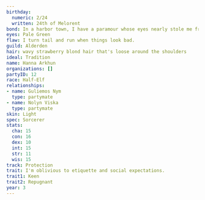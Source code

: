 ```yaml
---
birthday:
  numeric: 2/24
  written: 24th of Melorent
bond: In a harbor town, I have a paramour whose eyes nearly stole me from the sea.
eyes: Pale Green
flaw: I turn tail and run when things look bad.
guild: Alderden
hair: wavy strawberry blond hair that's loose around the shoulders
ideal: Tradition
name: Hanna Arkhun
organizations: []
partyID: 12
race: Half-Elf
relationships:
- name: Guliemos Nym
  type: partymate
- name: Nolyn Viska
  type: partymate
skin: Light
spec: Sorcerer
stats:
  cha: 15
  con: 16
  dex: 10
  int: 15
  str: 11
  wis: 15
track: Protection
trait: I'm oblivious to etiquette and social expectations.
trait1: Keen
trait2: Repugnant
year: 3
---
```

